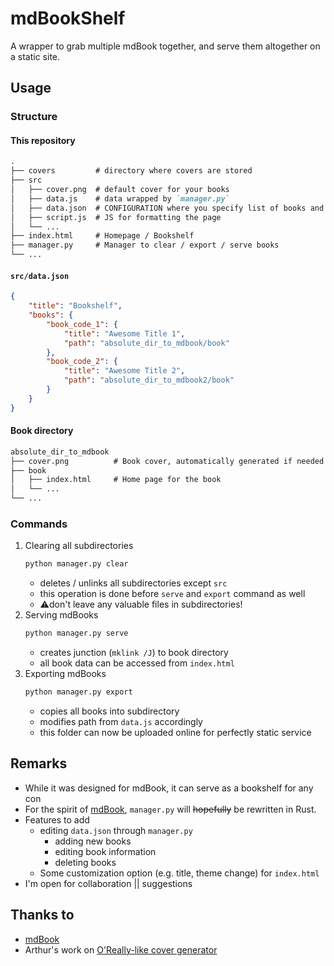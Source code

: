 # mdBookShelf

A wrapper to grab multiple mdBook together, and serve them altogether on a static site.

## Usage
### Structure
#### This repository
```md
.
├── covers         # directory where covers are stored
├── src
│   ├── cover.png  # default cover for your books
│   ├── data.js    # data wrapped by `manager.py`
│   ├── data.json  # CONFIGURATION where you specify list of books and their directory
│   ├── script.js  # JS for formatting the page
│   └── ...
├── index.html     # Homepage / Bookshelf
├── manager.py     # Manager to clear / export / serve books
└── ...
```
#### `src/data.json`
```json
{
    "title": "Bookshelf",
    "books": {
        "book_code_1": {
            "title": "Awesome Title 1", 
            "path": "absolute_dir_to_mdbook/book"
        },
        "book_code_2": {
            "title": "Awesome Title 2", 
            "path": "absolute_dir_to_mdbook2/book"
        }
    }
}
```
#### Book directory
```md
absolute_dir_to_mdbook
├── cover.png          # Book cover, automatically generated if needed
├── book
│   ├── index.html     # Home page for the book
│   └── ...
└── ...
```


### Commands
1. Clearing all subdirectories
   ```py
   python manager.py clear
   ```
   - deletes / unlinks all subdirectories except `src`
   - this operation is done before `serve` and `export` command as well
   - ⚠️don't leave any valuable files in subdirectories!
2. Serving mdBooks
   ```py
   python manager.py serve
   ```
   - creates junction (`mklink /J`) to book directory
   - all book data can be accessed from `index.html` 
3. Exporting mdBooks
   ```py
   python manager.py export
   ```
   - copies all books into subdirectory
   - modifies path from `data.js` accordingly
   - this folder can now be uploaded online for perfectly static service 



## Remarks
- While it was designed for mdBook, it can serve as a bookshelf for any con
- For the spirit of [mdBook](https://github.com/rust-lang/mdBook), `manager.py` will ~~hopefully~~ be rewritten in Rust. 
- Features to add
  - editing `data.json` through `manager.py`
    - adding new books
    - editing book information
    - deleting books
  - Some customization option (e.g. title, theme change) for `index.html`
- I'm open for collaboration || suggestions

## Thanks to
- [mdBook](https://github.com/rust-lang/mdBook)
- Arthur's work on [O'Really-like cover generator](https://github.com/ArthurBeaulieu/ORlyGenerator)